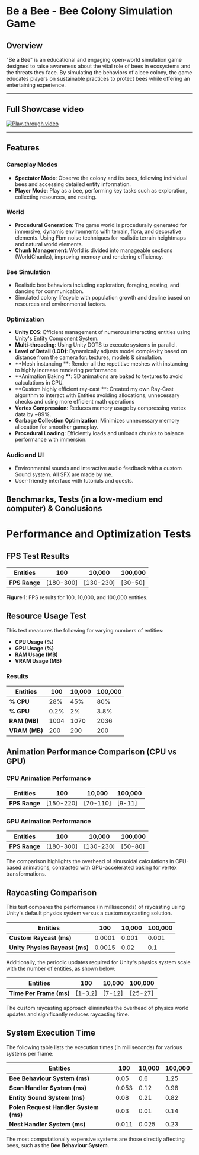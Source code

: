 # Be a Bee - Bee Colony Simulation Game

## Overview
"Be a Bee" is an educational and engaging open-world simulation game designed to raise awareness about the vital role of bees in ecosystems and the threats they face. By simulating the behaviors of a bee colony, the game educates players on sustainable practices to protect bees while offering an entertaining experience.

---

## Full Showcase video
[![Play-through video](https://img.youtube.com/vi/rEgRDfYNCuw/0.jpg)](https://youtu.be/rEgRDfYNCuw)


---

## Features

### Gameplay Modes
- **Spectator Mode**: Observe the colony and its bees, following individual bees and accessing detailed entity information.
- **Player Mode**: Play as a bee, performing key tasks such as exploration, collecting resources, and resting.

### World
- **Procedural Generation**: The game world is procedurally generated for immersive, dynamic environments with terrain, flora, and decorative elements. Using Fbm noise techniques for realistic terrain heightmaps and natural world elements.
- **Chunk Management**: World is divided into manageable sections (WorldChunks), improving memory and rendering efficiency.

### Bee Simulation
- Realistic bee behaviors including exploration, foraging, resting, and dancing for communication.
- Simulated colony lifecycle with population growth and decline based on resources and environmental factors.

### Optimization
- **Unity ECS**: Efficient management of numerous interacting entities using Unity's Entity Component System.
- **Multi-threading**: Using Unity DOTS to execute systems in parallel.
- **Level of Detail (LOD)**: Dynamically adjusts model complexity based on distance from the camera for: textures, models & simulation.
- **Mesh instancing **: Render all the repetitive meshes with instancing to highly increase rendering performance
- **Animation Baking **: 3D animations are baked to textures to avoid calculations in CPU.
- **Custom highly efficient ray-cast **: Created my own Ray-Cast algorithm to interact with Entities avoiding allocations, unnecessary checks and using more efficient math operations
- **Vertex Compression**: Reduces memory usage by compressing vertex data by ~89%.
- **Garbage Collection Optimization**: Minimizes unnecessary memory allocation for smoother gameplay.
- **Procedural Loading**: Efficiently loads and unloads chunks to balance performance with immersion.

### Audio and UI
- Environmental sounds and interactive audio feedback with a custom Sound system. All SFX are made by me.
- User-friendly interface with tutorials and quests.

## Benchmarks, Tests (in a low-medium end computer) & Conclusions

# Performance and Optimization Tests

## FPS Test Results

| **Entities**    | **100**    | **10,000**  | **100,000** |
|-----------------|------------|-------------|-------------|
| **FPS Range**  | [180-300]  | [130-230]   | [30-50]     |

**Figure 1**: FPS results for 100, 10,000, and 100,000 entities.

## Resource Usage Test

This test measures the following for varying numbers of entities:
- **CPU Usage (%)**
- **GPU Usage (%)**
- **RAM Usage (MB)**
- **VRAM Usage (MB)**

### Results

| **Entities**    | **100**    | **10,000**  | **100,000** |
|-----------------|------------|-------------|-------------|
| **% CPU**      | 28%        | 45%         | 80%         |
| **% GPU**      | 0.2%       | 2%          | 3.8%        |
| **RAM (MB)**   | 1004       | 1070        | 2036        |
| **VRAM (MB)**  | 200        | 200         | 200         |

## Animation Performance Comparison (CPU vs GPU)

### CPU Animation Performance

| **Entities**    | **100**    | **10,000**  | **100,000** |
|-----------------|------------|-------------|-------------|
| **FPS Range**  | [150-220]  | [70-110]    | [9-11]      |

### GPU Animation Performance

| **Entities**    | **100**    | **10,000**  | **100,000** |
|-----------------|------------|-------------|-------------|
| **FPS Range**  | [180-300]  | [130-230]   | [50-80]     |

The comparison highlights the overhead of sinusoidal calculations in CPU-based animations, contrasted with GPU-accelerated baking for vertex transformations.

## Raycasting Comparison

This test compares the performance (in milliseconds) of raycasting using Unity's default physics system versus a custom raycasting solution.

| **Entities**               | **100**   | **10,000**  | **100,000** |
|----------------------------|-----------|-------------|-------------|
| **Custom Raycast (ms)**   | 0.0001    | 0.001       | 0.001       |
| **Unity Physics Raycast (ms)** | 0.0015    | 0.02        | 0.1         |

Additionally, the periodic updates required for Unity's physics system scale with the number of entities, as shown below:

| **Entities**          | **100**    | **10,000**  | **100,000** |
|-----------------------|------------|-------------|-------------|
| **Time Per Frame (ms)** | [1-3.2]   | [7-12]      | [25-27]     |

The custom raycasting approach eliminates the overhead of physics world updates and significantly reduces raycasting time.

## System Execution Time

The following table lists the execution times (in milliseconds) for various systems per frame:

| **Entities**                  | **100**   | **10,000** | **100,000** |
|-------------------------------|-----------|------------|-------------|
| **Bee Behaviour System (ms)** | 0.05      | 0.6        | 1.25        |
| **Scan Handler System (ms)**  | 0.053     | 0.12       | 0.98        |
| **Entity Sound System (ms)**  | 0.08      | 0.21       | 0.82        |
| **Polen Request Handler System (ms)** | 0.03  | 0.01       | 0.14        |
| **Nest Handler System (ms)**  | 0.011     | 0.025      | 0.23        |

The most computationally expensive systems are those directly affecting bees, such as the **Bee Behaviour System**.


